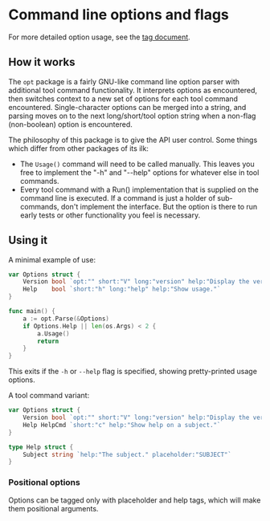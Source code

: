 # Command line options and flags

For more detailed option usage, see the [tag document](Tags.md).

## How it works
The `opt` package is a fairly GNU-like command line option parser with additional tool command functionality. It interprets options as encountered, then switches context to a new set of options for each tool command encountered. Single-character options can be merged into a string, and parsing moves on to the next long/short/tool option string when a non-flag (non-boolean) option is encountered.

The philosophy of this package is to give the API user control. Some things which differ from other packages of its ilk:
- The `Usage()` command will need to be called manually. This leaves you free to implement the "-h" and "--help" options for whatever else in tool commands.
- Every tool command with a Run() implementation that is supplied on the command line is executed. If a command is just a holder of sub-commands, don't implement the interface. But the option is there to run early tests or other functionality you feel is necessary.

## Using it

A minimal example of use:
```go
var Options struct {
	Version bool `opt:"" short:"V" long:"version" help:"Display the version string and exit."`
	Help    bool `short:"h" long:"help" help:"Show usage."`
}

func main() {
	a := opt.Parse(&Options)
	if Options.Help || len(os.Args) < 2 {
		a.Usage()
		return
	}
}
```

This exits if the `-h` or `--help` flag is specified, showing pretty-printed usage options.

A tool command variant:
```go
var Options struct {
	Version bool `opt:"" short:"V" long:"version" help:"Display the version string and exit."`
	Help HelpCmd `short:"c" help:"Show help on a subject."`
}

type Help struct {
	Subject string `help:"The subject." placeholder:"SUBJECT"`
}

```

### Positional options

Options can be tagged only with placeholder and help tags, which will make them positional arguments.
